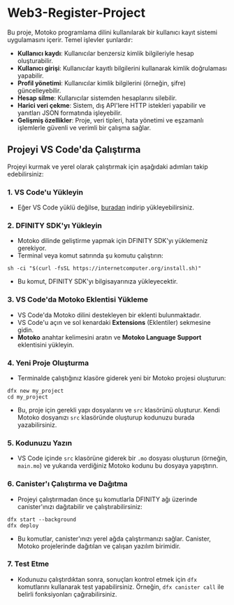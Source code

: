 # Web3-Register-Project

Bu proje, Motoko programlama dilini kullanılarak bir kullanıcı kayıt sistemi uygulamasını içerir. Temel işlevler şunlardır:

- **Kullanıcı kaydı**: Kullanıcılar benzersiz kimlik bilgileriyle hesap oluşturabilir.
- **Kullanıcı girişi**: Kullanıcılar kayıtlı bilgilerini kullanarak kimlik doğrulaması yapabilir.
- **Profil yönetimi**: Kullanıcılar kimlik bilgilerini (örneğin, şifre) güncelleyebilir.
- **Hesap silme**: Kullanıcılar sistemden hesaplarını silebilir.
- **Harici veri çekme**: Sistem, dış API'lere HTTP istekleri yapabilir ve yanıtları JSON formatında işleyebilir.
- **Gelişmiş özellikler**: Proje, veri tipleri, hata yönetimi ve eşzamanlı işlemlerle güvenli ve verimli bir çalışma sağlar.

## Projeyi VS Code'da Çalıştırma

Projeyi kurmak ve yerel olarak çalıştırmak için aşağıdaki adımları takip edebilirsiniz:

### 1. VS Code'u Yükleyin

- Eğer VS Code yüklü değilse, [buradan](https://code.visualstudio.com/) indirip yükleyebilirsiniz.

### 2. DFINITY SDK'yı Yükleyin

- Motoko dilinde geliştirme yapmak için DFINITY SDK'yı yüklemeniz gerekiyor.
- Terminal veya komut satırında şu komutu çalıştırın:
```
sh -ci "$(curl -fsSL https://internetcomputer.org/install.sh)"
```
- Bu komut, DFINITY SDK'yı bilgisayarınıza yükleyecektir.


### 3. VS Code'da Motoko Eklentisi Yükleme

- VS Code'da Motoko dilini destekleyen bir eklenti bulunmaktadır.
- VS Code'u açın ve sol kenardaki **Extensions** (Eklentiler) sekmesine gidin.
- **Motoko** anahtar kelimesini aratın ve **Motoko Language Support** eklentisini yükleyin.
  

### 4. Yeni Proje Oluşturma
- Terminalde çalıştığınız klasöre giderek yeni bir Motoko projesi oluşturun:
```
dfx new my_project
cd my_project
```
- Bu, proje için gerekli yapı dosyalarını ve `src` klasörünü oluşturur. Kendi Motoko dosyanızı `src` klasöründe oluşturup kodunuzu burada yazabilirsiniz.

### 5. Kodunuzu Yazın
- VS Code içinde `src` klasörüne giderek bir `.mo` dosyası oluşturun (örneğin, `main.mo`) ve yukarıda verdiğiniz Motoko kodunu bu dosyaya yapıştırın.

### 6. Canister'ı Çalıştırma ve Dağıtma
- Projeyi çalıştırmadan önce şu komutlarla DFINITY ağı üzerinde canister'ınızı dağıtabilir ve çalıştırabilirsiniz:
 ```
dfx start --background
dfx deploy
```
- Bu komutlar, canister'ınızı yerel ağda çalıştırmanızı sağlar. Canister, Motoko projelerinde dağıtılan ve çalışan yazılım birimidir.

### 7. Test Etme
- Kodunuzu çalıştırdıktan sonra, sonuçları kontrol etmek için `dfx` komutlarını kullanarak test yapabilirsiniz. Örneğin, `dfx canister call` ile belirli fonksiyonları çağırabilirsiniz.

